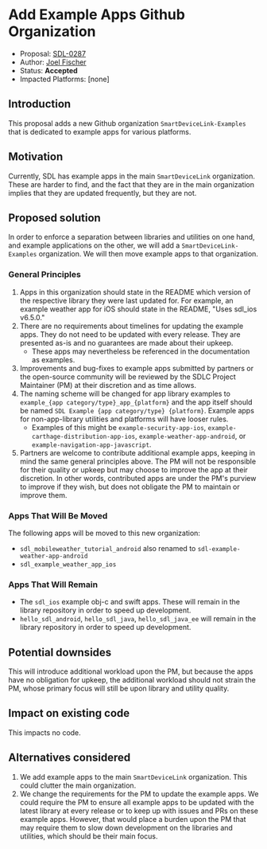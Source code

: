 # Add Example Apps Github Organization

* Proposal: [SDL-0287](0287-example-apps-organization.md)
* Author: [Joel Fischer](https://github.com/joeljfischer)
* Status: **Accepted**
* Impacted Platforms: [none]

## Introduction
This proposal adds a new Github organization `SmartDeviceLink-Examples` that is dedicated to example apps for various platforms.

## Motivation
Currently, SDL has example apps in the main `SmartDeviceLink` organization. These are harder to find, and the fact that they are in the main organization implies that they are updated frequently, but they are not.

## Proposed solution
In order to enforce a separation between libraries and utilities on one hand, and example applications on the other, we will add a `SmartDeviceLink-Examples` organization. We will then move example apps to that organization.

### General Principles
1. Apps in this organization should state in the README which version of the respective library they were last updated for. For example, an example weather app for iOS should state in the README, "Uses sdl_ios v6.5.0."
2. There are no requirements about timelines for updating the example apps. They do not need to be updated with every release. They are presented as-is and no guarantees are made about their upkeep.
   * These apps may nevertheless be referenced in the documentation as examples.
3. Improvements and bug-fixes to example apps submitted by partners or the open-source community will be reviewed by the SDLC Project Maintainer (PM) at their discretion and as time allows.
4. The naming scheme will be changed for app library examples to `example_{app category/type}_app_{platform}` and the app itself should be named `SDL Example {app category/type} {platform}`. Example apps for non-app-library utilities and platforms will have looser rules.
    * Examples of this might be `example-security-app-ios`, `example-carthage-distribution-app-ios`, `example-weather-app-android`, or `example-navigation-app-javascript`.
5. Partners are welcome to contribute additional example apps, keeping in mind the same general principles above. The PM will not be responsible for their quality or upkeep but may choose to improve the app at their discretion. In other words, contributed apps are under the PM's purview to improve if they wish, but does not obligate the PM to maintain or improve them.

### Apps That Will Be Moved
The following apps will be moved to this new organization:

* `sdl_mobileweather_tutorial_android` also renamed to `sdl-example-weather-app-android`
* `sdl_example_weather_app_ios`

### Apps That Will Remain
* The `sdl_ios` example obj-c and swift apps. These will remain in the library repository in order to speed up development.
* `hello_sdl_android`, `hello_sdl_java`, `hello_sdl_java_ee` will remain in the library repository in order to speed up development.

## Potential downsides
This will introduce additional workload upon the PM, but because the apps have no obligation for upkeep, the additional workload should not strain the PM, whose primary focus will still be upon library and utility quality.

## Impact on existing code
This impacts no code.

## Alternatives considered
1. We add example apps to the main `SmartDeviceLink` organization. This could clutter the main organization.
2. We change the requirements for the PM to update the example apps. We could require the PM to ensure all example apps to be updated with the latest library at every release or to keep up with issues and PRs on these example apps. However, that would place a burden upon the PM that may require them to slow down development on the libraries and utilities, which should be their main focus.
